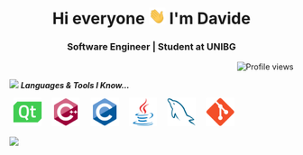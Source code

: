 <h1 align="center">Hi everyone <img src="https://raw.githubusercontent.com/ABSphreak/ABSphreak/master/gifs/Hi.gif" width="30px"> I'm Davide </h1>
<h3 align="center">Software Engineer | Student at UNIBG </h3>
<img src="https://gpvc.arturio.dev/DavideSalvetti" alt="Profile views" align='right'/>
<br/>

<img src="https://media.giphy.com/media/ObNTw8Uzwy6KQ/giphy.gif" width="30px">&nbsp;***Languages & Tools I Know...***
<p align="left">
  <code> <img height="50" src="https://raw.githubusercontent.com/devicons/devicon/master/icons/qt/qt-original.svg"> </code>
  <code> <img height="50" src="https://raw.githubusercontent.com/devicons/devicon/master/icons/cplusplus/cplusplus-original.svg"> </code>
  <code> <img height="50" src="https://raw.githubusercontent.com/devicons/devicon/master/icons/c/c-original.svg"> </code>
  <code> <img height="50" src="https://raw.githubusercontent.com/devicons/devicon/master/icons/java/java-original.svg"> </code>
  <code> <img height="50" src="https://raw.githubusercontent.com/devicons/devicon/master/icons/mysql/mysql-original.svg"> </code>
  <code> <img height="50" src="https://raw.githubusercontent.com/devicons/devicon/master/icons/git/git-original.svg"> </code>
  
  
</p>

<img align="center" src="https://github-readme-streak-stats.herokuapp.com?user=DavideSalvetti&theme=dark&date_format=j%20M%5B%20Y%5D" width="600">
